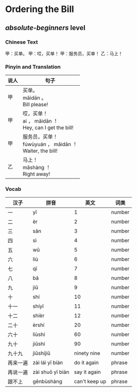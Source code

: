 # Ordering the Bill
## *absolute-beginners* level

### Chinese Text
甲：买单。
甲：哎，买单！
甲：服务员，买单！
乙：马上！

### Pinyin and Translation
|说人|句子|
|----|----|
|甲|买单。<br />mǎidān 。<br />Bill please!|
|甲|哎，买单！<br />ai ， mǎidān ！<br />Hey, can I get the bill!|
|甲|服务员，买单！<br />fúwùyuán ， mǎidān ！<br />Waiter, the bill!|
|乙|马上！<br />mǎshàng ！<br />Right away!|
### Vocab
|汉子|拼音|英文|词类|
|----|----|----|----|
|一|yī|1|number|
|二|èr|2|number|
|三|sān|3|number|
|四|sì|4|number|
|五|wǔ|5|number|
|六|liù|6|number|
|七|qī|7|number|
|八|bā|8|number|
|九|jiǔ|9|number|
|十|shí|10|number|
|十一|shíyī|11|number|
|十二|shíèr|12|number|
|二十|èrshí|20|number|
|六十|liùshí|60|number|
|九十|jiǔshí|90|number|
|九十九|jiǔshíjiǔ|ninety nine|number|
|再来一遍|zài lái yī biàn|do it again|phrase|
|再说一遍|zài shuō yī biàn|say it again|phrase|
|跟不上|gēnbùshàng|can't keep up|phrase|